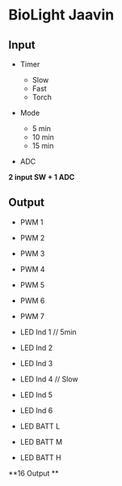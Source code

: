 # BioLight Jaavin

## Input

* Timer
	* Slow
	* Fast 
	* Torch

* Mode
	* 5 min
	* 10 min
	* 15 min
* ADC

**2 input SW + 1 ADC** 

## Output

* PWM 1 
* PWM 2
* PWM 3
* PWM 4
* PWM 5
* PWM 6
* PWM 7

* LED Ind 1 // 5min
* LED Ind 2
* LED Ind 3
* LED Ind 4 // Slow
* LED Ind 5
* LED Ind 6

* LED BATT L
* LED BATT M
* LED BATT H


**16 Output **
